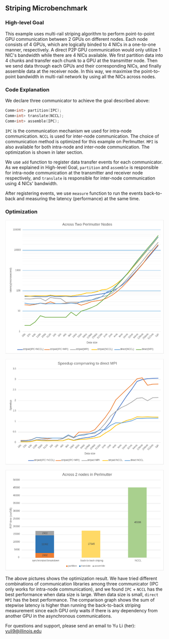 ## Striping Microbenchmark

### High-level Goal

This example uses multi-rail striping algorithm to perform point-to-point GPU communication between 2 GPUs on different nodes. Each node consists of 4 GPUs, which are logically binded to 4 NICs in a one-to-one manner, respectively. A direct P2P GPU communication would only utilize 1 NIC's bandwidth while there are 4 NICs available. We first partition data into 4 chunks and transfer each chunk to a GPU at the transmitter node. Then we send data through each GPUs and their corresponding NICs, and finally assemble data at the receiver node. In this way, we maximixe the point-to-point bandwidth in multi-rail network by using all the NICs across nodes.

### Code Explanation

We declare three communicator to achieve the goal described above:
```cpp
Comm<int> partition(IPC);
Comm<int> translate(NCCL);
Comm<int> assemble(IPC);
```
``IPC`` is the communication mechanism we used for intra-node communication. ``NCCL`` is used for inter-node communication. The choice of communication method is optimized for this example on Perlmutter. ``MPI`` is also available for both intra-node and inter-node communication. The optimization is shown in later section.

We use ``add`` function to register data transfer events for each communicator. As we explained in High-level Goal, ``partition`` and ``assemble`` is responsible for intra-node communication at the transmitter and receiver node respectively, and ``translate`` is responsible for inter-node communication using 4 NICs' bandwidth.

After registering events, we use ``measure`` function to run the events back-to-back and measuring the latency (performance) at the same time.

### Optimization 

![Latency](images/latency.png)

![Speedup](images/speedup.png)

![Comparison](images/comparison.png)

The above pictures shows the optimization result. We have tried different combinations of communication libraries among three communicator (IPC only works for intra-node communication), and we found ``IPC`` + ``NCCL`` has the best performance when data size is large. When data size is small, ``direct MPI`` has the best performance. The comparison graph shows the sum of stepwise latency is higher than running the back-to-back striping measurement since each GPU only waits if there is any dependency from another GPU in the asynchronous communications.

For questions and support, please send an email to Yu Li (her): yuli9@illinois.edu

